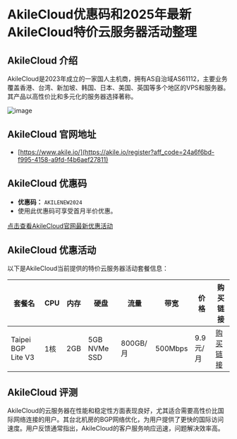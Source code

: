 # AkileCloud优惠码和2025年最新AkileCloud特价云服务器活动整理

## AkileCloud 介绍
AkileCloud是2023年成立的一家国人主机商，拥有AS自治域AS61112，主要业务覆盖香港、台湾、新加坡、韩国、日本、美国、英国等多个地区的VPS和服务器。其产品以高性价比和多元化的服务器选择著称。

![image](https://github.com/jorajenry00/AkileCloud/assets/167748199/9c4c9430-cb7d-4e8b-a615-a4c7aadf2673)

## AkileCloud 官网地址
- [https://www.akile.io/](https://akile.io/register?aff_code=24a6f6bd-f995-4158-a9fd-f4b6aef27811)

## AkileCloud 优惠码
- **优惠码：** `AKILENEW2024`
- 使用此优惠码可享受首月半价优惠。

[点击查看AkileCloud官网最新优惠活动](https://akile.io/register?aff_code=24a6f6bd-f995-4158-a9fd-f4b6aef27811)

## AkileCloud 优惠活动
以下是AkileCloud当前提供的特价云服务器活动套餐信息：

| 套餐名              | CPU | 内存 | 硬盘       | 流量        | 带宽    | 价格        | 购买链接                                                      |
|---------------------|-----|------|------------|-------------|---------|-------------|---------------------------------------------------------------|
| Taipei BGP Lite V3  | 1核 | 2GB  | 5GB NVMe SSD | 800GB/月 | 500Mbps | 9.9元/月    | [购买链接](https://akile.io/register?aff_code=24a6f6bd-f995-4158-a9fd-f4b6aef27811) |

## AkileCloud 评测
AkileCloud的云服务器在性能和稳定性方面表现良好，尤其适合需要高性价比国际网络连接的用户。其台北机房的BGP网络优化，为用户提供了更快的国际访问速度。用户反馈通常指出，AkileCloud的客户服务响应迅速，问题解决效率高。
